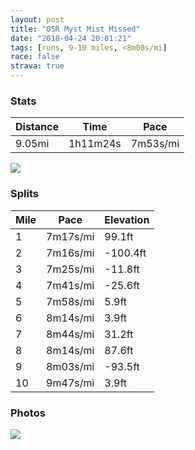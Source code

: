 ```yaml
---
layout: post
title: "OSR Myst Mist Missed"
date: "2018-04-24 20:01:21"
tags: [runs, 9-10 miles, <8m00s/mi]
race: false
strava: true
---
```


### Stats

| Distance | Time | Pace |
|----------|------|------|
|9.05mi|1h11m24s|7m53s/mi|

<img src='https://maps.googleapis.com/maps/api/staticmap?maptype=roadmap&path=enc:osowFfgrbMvN~G_DvQX~FbDaEbf@kW|w@w[uAzAg@rH}BdAk@rM_K|SdbAh`@vCgAta@bOkBpM`RxG_@vCnXb]_AvCbEpEsEkE`AcCw@_B}VmZh@oCkQaIbAcLm`@oOiGRm_Aa_@~C{Me@eBlBmDeCvDl@z@xGoHCsTzEsBaw@~Zsd@pVeEfGeBuAbEwSoDsBFmBeH}C&key=AIzaSyC1MId7bFpkLXNAaYhBSTb8jLyiSqzbDtM&size=800x800&markers=color:yellow|label:S|40.71752,-73.99044&markers=color:green|label:F|40.71756000000001,-73.99056000000003'>

### Splits

| Mile | Pace | Elevation |
|------|------|-----------|
|1|7m17s/mi|99.1ft|
|2|7m16s/mi|-100.4ft|
|3|7m25s/mi|-11.8ft|
|4|7m41s/mi|-25.6ft|
|5|7m58s/mi|5.9ft|
|6|8m14s/mi|3.9ft|
|7|8m44s/mi|31.2ft|
|8|8m14s/mi|87.6ft|
|9|8m03s/mi|-93.5ft|
|10|9m47s/mi|3.9ft|

### Photos
<img src='https://dgtzuqphqg23d.cloudfront.net/apuNd-e7mWpIn1L2dgGxunHB-9K7sMAzXQJ4_S0h-Jw-768x576.jpg'>
